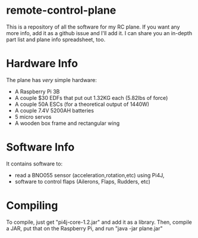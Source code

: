 # remote-control-plane
This is a repository of all the software for my RC plane. If you want any more info, add it as a github issue and I'll add it. I can share you an in-depth part list and plane info spreadsheet, too.

# Hardware Info
The plane has *very* simple hardware:
- A Raspberry Pi 3B
- A couple $30 EDFs that put out 1.32KG each (5.82lbs of force)
- A couple 50A ESCs (for a theoretical output of 1440W)
- A couple 7.4V 5200AH batteries
- 5 micro servos
- A wooden box frame and rectangular wing

# Software Info
It contains software to:
- read a BNO055 sensor (acceleration,rotation,etc) using Pi4J,
- software to control flaps (Ailerons, Flaps, Rudders, etc)

# Compiling
To compile, just get "pi4j-core-1.2.jar" and add it as a library.
Then, compile a JAR, put that on the Raspberry Pi, and run "java -jar plane.jar"
